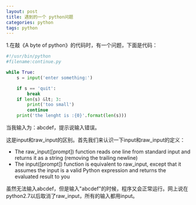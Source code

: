 ```yaml
---
layout: post
title: 遇到的一个 python问题
categories: python
tags: python
---
```


1.在敲《A byte of python》的代码时，有一个问题，下面是代码：

```python
#!/usr/bin/python
#filename:continue.py

while True:
    s = input('enter something:')

    if s == 'quit':
        break
    if len(s) &lt; 3:
        print('too small')
        continue
    print('the lenght is :{0}'.format(len(s)))
```

当我输入为：abcdef，提示说输入错误。

这是input和raw_input的区别。首先我们来认识一下input和raw_input的定义：

* The raw_input([prompt]) function reads one line from standard input and returns it as a string (removing the trailing newline)
* The input([prompt]) function is equivalent to raw_input, except that it assumes the input is a valid Python expression and returns the evaluated result to you
 

虽然无法输入abcdef，但是输入"abcdef"的时候，程序又会正常运行。网上说在python2.7以后取消了raw_input，所有的输入都用input。